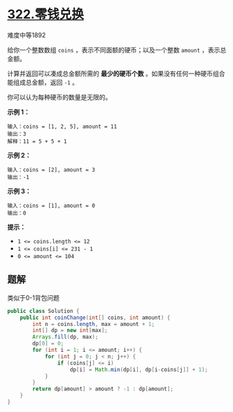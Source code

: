 # [322.零钱兑换](https://leetcode-cn.com/problems/coin-change/)

难度中等1892

给你一个整数数组 `coins` ，表示不同面额的硬币；以及一个整数 `amount` ，表示总金额。

计算并返回可以凑成总金额所需的 **最少的硬币个数** 。如果没有任何一种硬币组合能组成总金额，返回 `-1` 。

你可以认为每种硬币的数量是无限的。

 

**示例 1：**

```
输入：coins = [1, 2, 5], amount = 11
输出：3 
解释：11 = 5 + 5 + 1
```

**示例 2：**

```
输入：coins = [2], amount = 3
输出：-1
```

**示例 3：**

```
输入：coins = [1], amount = 0
输出：0
```

 

**提示：**

- `1 <= coins.length <= 12`
- `1 <= coins[i] <= 231 - 1`
- `0 <= amount <= 104`

## 题解

类似于0-1背包问题

```java
public class Solution {
    public int coinChange(int[] coins, int amount) {
        int n = coins.length, max = amount + 1;
        int[] dp = new int[max];
        Arrays.fill(dp, max);
        dp[0] = 0;
        for (int i = 1; i <= amount; i++) {
            for (int j = 0; j < n; j++) {
                if (coins[j] <= i)
                    dp[i] = Math.min(dp[i], dp[i-coins[j]] + 1);
            }
        }
        return dp[amount] > amount ? -1 : dp[amount];
    }
}
```

